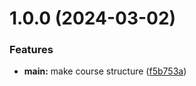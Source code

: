 # 1.0.0 (2024-03-02)


### Features

* **main:** make course structure ([f5b753a](https://github.com/nebaazova/os-intro/commit/f5b753a247b113db9246492c3542a6c70f4cc6c0))



